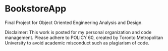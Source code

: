 # BookstoreApp

Final Project for Object Oriented Engineering Analysis and Design.

Disclaimer: This work is posted for my personal organization and code management. Please adhere to POLICY 60, created by Toronto Metropolitan University to avoid academic misconduct such as plagiarism of code.